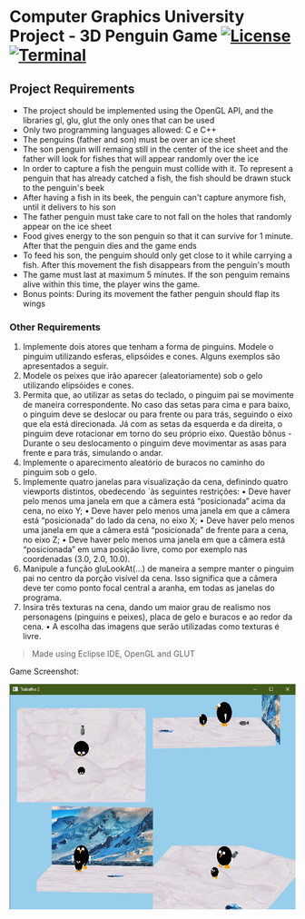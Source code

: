 # Computer Graphics University Project - 3D Penguin Game [![License](https://img.shields.io/badge/License-Apache%202.0-blue.svg)](https://opensource.org/licenses/Apache-2.0) [![Terminal](https://badgen.net/badge/icon/terminal?icon=terminal&label)](https://www.microsoft.com/en-us/windows)

## Project Requirements

- The project should be implemented using the OpenGL API, and the libraries gl, glu, glut the only ones that can be used
- Only two programming languages allowed: C e C++
- The penguins (father and son) must be over an ice sheet
- The son penguin will remaing still in the center of the ice sheet and the father will look for fishes that will appear randomly over the ice
- In order to capture a fish the penguin must collide with it. To represent a penguin that has already catched a fish, the fish should be drawn stuck to the penguin's beek
- After having a fish in its beek, the penguin can't capture anymore fish, until it delivers to his son
- The father penguin must take care to not fall on the holes that randomly appear on the ice sheet
- Food gives energy to the son penguin so that it can survive for 1 minute. After that the penguin dies and the game ends
- To feed his son, the penguim should only get close to it while carrying a fish. After this movement the fish disappears from the penguin's mouth
- The game must last at maximum 5 minutes. If the son penguim remains alive within this time, the player wins the game.
- Bonus points: During its movement the father penguin should flap its wings

### Other Requirements

1. Implemente dois atores que tenham a forma de pinguins. Modele o pinguim utilizando esferas, elipsóides e cones.
Alguns exemplos são apresentados a seguir.
2. Modele os peixes que irão aparecer (aleatoriamente) sob o gelo utilizando elipsóides e cones.
3. Permita que, ao utilizar as setas do teclado, o pinguim pai se movimente de maneira correspondente. No caso das
setas para cima e para baixo, o pinguim deve se deslocar ou para frente ou para trás, seguindo o eixo que ela está
direcionada. Já com as setas da esquerda e da direita, o pinguim deve rotacionar em torno do seu próprio eixo.
Questão bônus - Durante o seu deslocamento o pinguim deve movimentar as asas para frente e para trás, simulando o
andar.
4. Implemente o aparecimento aleatório de buracos no caminho do pinguim sob o gelo.
5. Implemente quatro janelas para visualização da cena, definindo quatro viewports distintos, obedecendo `às seguintes
restrições:
• Deve haver pelo menos uma janela em que a câmera está “posicionada” acima da cena, no eixo Y;
• Deve haver pelo menos uma janela em que a câmera está “posicionada” do lado da cena, no eixo X;
• Deve haver pelo menos uma janela em que a câmera está “posicionada” de frente para a cena, no eixo Z;
• Deve haver pelo menos uma janela em que a câmera está “posicionada” em uma posição livre, como por
exemplo nas coordenadas (3.0, 2.0, 10.0).
4. Manipule a função gluLookAt(...) de maneira a sempre manter o pinguim pai no centro da porção visível da cena. Isso
significa que a câmera deve ter como ponto focal central a aranha, em todas as janelas do programa.
6. Insira três texturas na cena, dando um maior grau de realismo nos personagens (pinguins e peixes), placa de gelo e
buracos e ao redor da cena.
• A escolha das imagens que serão utilizadas como texturas é livre.

> Made using Eclipse IDE, OpenGL and GLUT

Game Screenshot:

![Screen](https://github.com/renanbaqui/cg2/blob/main/CG2.jpeg)

